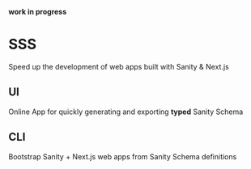 **work in progress**

# SSS

Speed up the development of web apps built with Sanity & Next.js

## UI

Online App for quickly generating and exporting **typed** Sanity Schema

## CLI

Bootstrap Sanity + Next.js web apps from Sanity Schema definitions
